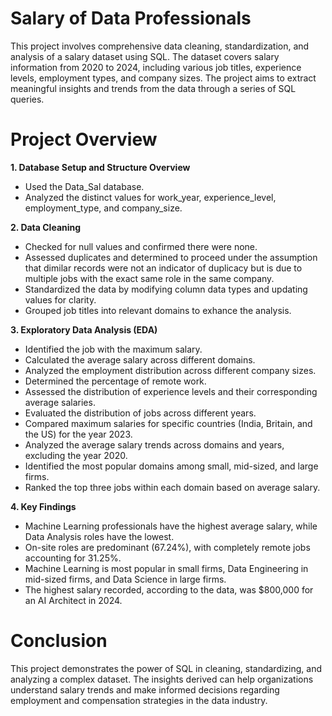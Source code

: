 # Salary of Data Professionals

This project involves comprehensive data cleaning, standardization, and analysis of a salary dataset using SQL. The dataset covers salary information from 2020 to 2024, including various job titles, experience levels, employment types, and company sizes. The project aims to extract meaningful insights and trends from the data through a series of SQL queries.

# Project Overview

**1. Database Setup and Structure Overview**
- Used the Data_Sal database.
- Analyzed the distinct values for work_year, experience_level, employment_type, and company_size.
     
**2. Data Cleaning**
- Checked for null values and confirmed there were none.
- Assessed duplicates and determined to proceed under the assumption that dimilar records were not an indicator of duplicacy but is due to multiple jobs with the exact same role in the same company.
- Standardized the data by modifying column data types and updating values for clarity.
- Grouped job titles into relevant domains to exhance the analysis.

**3. Exploratory Data Analysis (EDA)**

- Identified the job with the maximum salary.
- Calculated the average salary across different domains.
- Analyzed the employment distribution across different company sizes.
- Determined the percentage of remote work.
- Assessed the distribution of experience levels and their corresponding average salaries.
- Evaluated the distribution of jobs across different years.
- Compared maximum salaries for specific countries (India, Britain, and the US) for the year 2023.
- Analyzed the average salary trends across domains and years, excluding the year 2020.
- Identified the most popular domains among small, mid-sized, and large firms.
- Ranked the top three jobs within each domain based on average salary.

**4. Key Findings**
- Machine Learning professionals have the highest average salary, while Data Analysis roles have the lowest.
- On-site roles are predominant (67.24%), with completely remote jobs accounting for 31.25%.
- Machine Learning is most popular in small firms, Data Engineering in mid-sized firms, and Data Science in large firms.
- The highest salary recorded, according to the data, was $800,000 for an AI Architect in 2024.

# Conclusion

This project demonstrates the power of SQL in cleaning, standardizing, and analyzing a complex dataset. The insights derived can help organizations understand salary trends and make informed decisions regarding employment and compensation strategies in the data industry.
